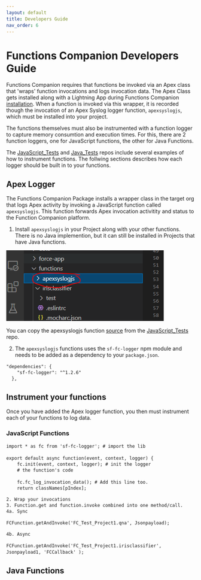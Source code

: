 ```yaml
---
layout: default
title: Developers Guide
nav_order: 6
---
```

# Functions Companion Developers Guide

Functions Companion requires that functions be invoked via an Apex class that 'wraps' function invocations and logs invocation data. The Apex Class gets installed along with a Lightning App during Functions Companion [installation](https://functionscompanion.github.io/InstallAndConfig/). When a function is invoked via this wrapper, it is recorded though the invocation of an Apex Syslog logger function, `apexsyslogjs`, which must be installed into your project. 

The functions themselves must also be instrumented with a function logger to capture memory consumtion and execution times. For this, there are 2 function loggers, one for JavaScript functions, the other for Java Functions. 

The [JavaScript_Tests](https://github.com/FunctionsCompanion/JavaScript_Tests)
and [Java_Tests](https://github.com/FunctionsCompanion/Java_Tests) repos include several examples of how to instrument functions. The follwing sections describes how each logger should be built in to your functions.

## Apex Logger

The Functions Companion Package installs a wrapper class in the target org that logs Apex activity by invoking a JavaScript function called `apexsyslogjs`. This function forwards Apex invocation activitity and status to the Function Companion platform. 

1. Install `apexsyslogjs` in your Project along with your other functions. There is no Java implemention, but it can still be installed in Projects that have Java functions. 

![Image: image8.png](/assets/images/image8.png)

You can copy the apexsyslogjs function [source](https://github.com/FunctionsCompanion/JavaScript_Tests/tree/main/functions/apexsyslogjs) from the [JavaScript_Tests](https://github.com/FunctionsCompanion/JavaScript_Tests) repo. 

2. The `apexsyslogjs` functions uses the `sf-fc-logger` npm module and needs to be added as a dependency to your `package.json`.

```
"dependencies": {
    "sf-fc-logger": "^1.2.6"
  },
```

## Instrument your functions

Once you have added the Apex logger function, you then must instrument each of your functions to log data.

### JavaScript Functions

```
import * as fc from 'sf-fc-logger'; # import the lib

export default async function(event, context, logger) {
    fc.init(event, context, logger); # init the logger
    # the function's code
    
    fc.fc_log_invocation_data(); # Add this line too.
    return classNames[pIndex];    
```

    2. Wrap your invocations
    3. Function.get and function.invoke combined into one method/call.
    4a. Sync

`FCFunction.getAndInvoke('FC_Test_Project1.qna', Jsonpayload);`

    4b. Async

`FCFunction.getAndInvoke('FC_Test_Project1.irisclassifier', Jsonpayload1, 'FCCallback' );`

## Java Functions
